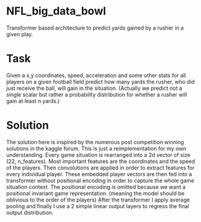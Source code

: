 # NFL_big_data_bowl
Transformer based architecture to predict yards gained by a rusher in a given play.

# Task
Given a x,y coordinates, speed, acceleration and some other stats for all players on a given football field predict how many yards the rusher, who did just receive the ball, will gain in the situation. (Actually we predict not a single scalar but rather a probability distribution for whether a rusher will gain at least n yards.)

# Solution
The solution here is inspired by the numerous post competition winning solutions in the kaggle forum. This is just a reimplementation for my own understanding.
Every game situation is rearranged into a 2d vector of size (22, n_features). Most important features are the coordinates and the speed of the players. Then convolutions are applied in order to extract features for every individual player. These embedded player vectors are then fed into a transformer without positional encoding in order to capture the whole game situation context. The positional encoding is omitted because we want a positional invariant game representation. (meaning the model should be oblivious to the order of the players) After the transformer I apply average pooling and finally I use a 2 simple linear output layers to regress the final output distribution.
